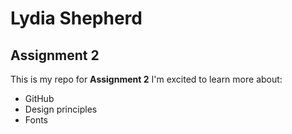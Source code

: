 # Lydia Shepherd
## Assignment 2
This is my repo for **Assignment 2**
I'm excited to learn more about:
- GitHub
- Design principles
- Fonts
